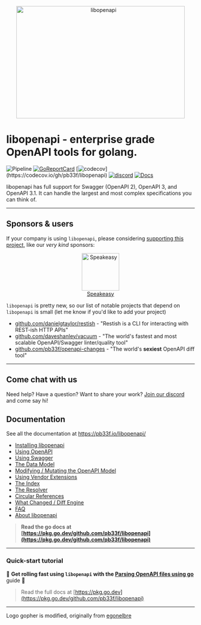 <p align="center">
	<img src="libopenapi-logo.png" alt="libopenapi" height="300px" width="450px"/>
</p>

# libopenapi - enterprise grade OpenAPI tools for golang.


![Pipeline](https://github.com/pb33f/libopenapi/workflows/Build/badge.svg)
[![GoReportCard](https://goreportcard.com/badge/github.com/pb33f/libopenapi)](https://goreportcard.com/report/github.com/pb33f/libopenapi)
[![codecov](https://codecov.io/gh/pb33f/libopenapi/branch/main/graph/badge.svg?)](https://codecov.io/gh/pb33f/libopenapi)
[![discord](https://img.shields.io/discord/923258363540815912)](https://discord.gg/x7VACVuEGP)
[![Docs](https://img.shields.io/badge/godoc-reference-5fafd7)](https://pkg.go.dev/github.com/pb33f/libopenapi)

libopenapi has full support for Swagger (OpenAPI 2), OpenAPI 3, and OpenAPI 3.1. It can handle the largest and most
complex specifications you can think of.

---

## Sponsors & users
If your company is using `libopenapi`, please considering [supporting this project](https://github.com/sponsors/daveshanley), 
like our _very kind_ sponsors:

<p align="center">
	<a href="//www.speakeasyapi.dev"><img src=".github/sponsors/speakeasy.png" alt="Speakeasy" height="100px"/></a>
    <br/>
    <a href="//www.speakeasyapi.dev">Speakeasy</a>
</p>

`libopenapi` is pretty new, so our list of notable projects that depend on `libopenapi` is small (let me know if you'd like to add your project)

- [github.com/danielgtaylor/restish](https://github.com/danielgtaylor/restish) - "Restish is a CLI for interacting with REST-ish HTTP APIs"
- [github.com/daveshanley/vacuum](https://github.com/daveshanley/vacuum) - "The world's fastest and most scalable OpenAPI/Swagger linter/quality tool"
- [github.com/pb33f/openapi-changes](https://github.com/pb33f/openapi-changes) - "The world's **sexiest** OpenAPI diff tool"

---

## Come chat with us

Need help? Have a question? Want to share your work? [Join our discord](https://discord.gg/x7VACVuEGP) and
come say hi!

## Documentation

See all the documentation at https://pb33f.io/libopenapi/

- [Installing libopenapi](https://pb33f.io/libopenapi/installing/)
- [Using OpenAPI](https://pb33f.io/libopenapi/openapi/)
- [Using Swagger](https://pb33f.io/libopenapi/swagger/)
- [The Data Model](https://pb33f.io/libopenapi/model/)
- [Modifying / Mutating the OpenAPI Model](https://pb33f.io/libopenapi/modifying/)
- [Using Vendor Extensions](https://pb33f.io/libopenapi/extensions/)
- [The Index](https://pb33f.io/libopenapi/index/)
- [The Resolver](https://pb33f.io/libopenapi/resolver/)
- [Circular References](https://pb33f.io/libopenapi/circular-references/)
- [What Changed / Diff Engine](https://pb33f.io/libopenapi/what-changed/)
- [FAQ](https://pb33f.io/libopenapi/faq/)
- [About libopenapi](https://pb33f.io/libopenapi/about/)

> **Read the go docs at [https://pkg.go.dev/github.com/pb33f/libopenapi](https://pkg.go.dev/github.com/pb33f/libopenapi)**
---

### Quick-start tutorial

👀 **Get rolling fast using `libopenapi` with the 
[Parsing OpenAPI files using go](https://quobix.com/articles/parsing-openapi-using-go/)** guide 👀

> Read the full docs at [https://pkg.go.dev](https://pkg.go.dev/github.com/pb33f/libopenapi)

---

Logo gopher is modified, originally from [egonelbre](https://github.com/egonelbre/gophers)
